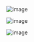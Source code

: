 ![image](https://github.com/web-god/components-css/assets/132649294/90cb61e2-eef8-444e-bd48-19089c58c878)

![image](https://github.com/web-god/components-css/assets/132649294/741fe5ab-313a-4b76-bfa6-5cef7ea5e085)

![image](https://github.com/web-god/components-css/assets/132649294/189e0f9d-4556-42b5-83b3-29cfe3d9a0e5)
